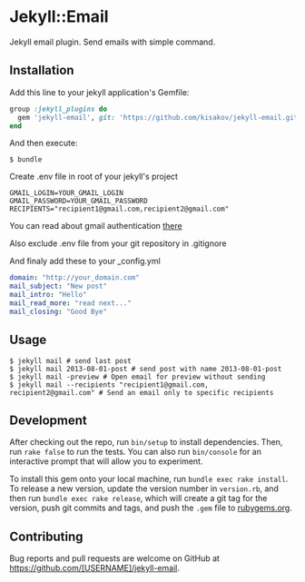# Jekyll::Email

Jekyll email plugin. Send emails with simple command.

## Installation

Add this line to your jekyll application's Gemfile:

```ruby
group :jekyll_plugins do
  gem 'jekyll-email', git: 'https://github.com/kisakov/jekyll-email.git'
end
```

And then execute:

    $ bundle

Create .env file in root of your jekyll's project

```
GMAIL_LOGIN=YOUR_GMAIL_LOGIN
GMAIL_PASSWORD=YOUR_GMAIL_PASSWORD
RECIPIENTS="recipient1@gmail.com,recipient2@gmail.com"
```

You can read about gmail authentication [there](http://stackoverflow.com/questions/33918448/ruby-sending-mail-via-gmail-smtp)

Also exclude .env file from your git repository in .gitignore


And finaly add these to your _config.yml

```yml
domain: "http://your_domain.com"
mail_subject: "New post"
mail_intro: "Hello"
mail_read_more: "read next..."
mail_closing: "Good Bye"
```

## Usage

    $ jekyll mail # send last post
    $ jekyll mail 2013-08-01-post # send post with name 2013-08-01-post
    $ jekyll mail -preview # Open email for preview without sending
    $ jekyll mail --recipients "recipient1@gmail.com, recipient2@gmail.com" # Send an email only to specific recipients

## Development

After checking out the repo, run `bin/setup` to install dependencies. Then, run `rake false` to run the tests. You can also run `bin/console` for an interactive prompt that will allow you to experiment.

To install this gem onto your local machine, run `bundle exec rake install`. To release a new version, update the version number in `version.rb`, and then run `bundle exec rake release`, which will create a git tag for the version, push git commits and tags, and push the `.gem` file to [rubygems.org](https://rubygems.org).

## Contributing

Bug reports and pull requests are welcome on GitHub at https://github.com/[USERNAME]/jekyll-email.

